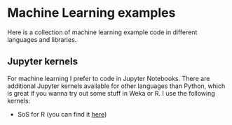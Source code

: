 # Machine Learning examples
Here is a collection of machine learning example code in different languages and libraries.

## Jupyter kernels
For machine learning I prefer to code in Jupyter Notebooks. There are additional Jupyter kernels available for other languages than Python, which is great if you wanna try out some stuff in Weka or R. I use the following kernels:
- SoS for R (you can find it [here](https://github.com/vatlab/SOS))

